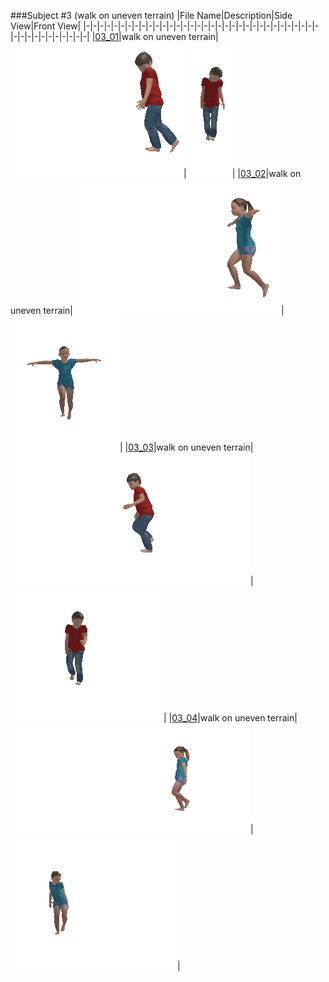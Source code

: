 ###Subject #3 (walk on uneven terrain)
|File Name|Description|Side View|Front View|
|-|-|-|-|-|-|-|-|-|-|-|-|-|-|-|-|-|-|-|-|-|-|-|-|-|-|-|-|-|-|-|-|-|-|-|-|-|-|-|-|-|-|-|-|-|
|[03_01](https://github.com/Shriinivas/cmubvh/raw/main/Sequence-001-009/03/Data/03_01.zip)|walk on uneven terrain|<img src="https://github.com/Shriinivas/cmubvhgifs/blob/main/Sequence-001-009/03/03_01_0.gif"/>|<img src="https://github.com/Shriinivas/cmubvhgifs/blob/main/Sequence-001-009/03/03_01_1.gif"/>|
|[03_02](https://github.com/Shriinivas/cmubvh/raw/main/Sequence-001-009/03/Data/03_02.zip)|walk on uneven terrain|<img src="https://github.com/Shriinivas/cmubvhgifs/blob/main/Sequence-001-009/03/03_02_0.gif"/>|<img src="https://github.com/Shriinivas/cmubvhgifs/blob/main/Sequence-001-009/03/03_02_1.gif"/>|
|[03_03](https://github.com/Shriinivas/cmubvh/raw/main/Sequence-001-009/03/Data/03_03.zip)|walk on uneven terrain|<img src="https://github.com/Shriinivas/cmubvhgifs/blob/main/Sequence-001-009/03/03_03_0.gif"/>|<img src="https://github.com/Shriinivas/cmubvhgifs/blob/main/Sequence-001-009/03/03_03_1.gif"/>|
|[03_04](https://github.com/Shriinivas/cmubvh/raw/main/Sequence-001-009/03/Data/03_04.zip)|walk on uneven terrain|<img src="https://github.com/Shriinivas/cmubvhgifs/blob/main/Sequence-001-009/03/03_04_0.gif"/>|<img src="https://github.com/Shriinivas/cmubvhgifs/blob/main/Sequence-001-009/03/03_04_1.gif"/>|
